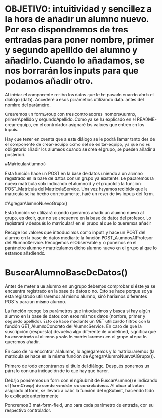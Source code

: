 # OBJETIVO: intuitividad y sencillez a la hora de añadir un alumno nuevo. Por eso dispondremos de tres entradas para poner nombre, primer y segundo apellido del alumno y añadirlo. Cuando lo añadamos, se nos borrarán los inputs para que podamos añadir otro.


<!-- agregar-alumno-dialog.component.ts -->

Al iniciar el componente recibo los datos que le he pasado cuando abría el diálogo (data). Accederé a esos parámetros utilizando data. antes del nombre del parámetro.

Crearemos un formGroup con tres controladores: nombreAlumno, primerApellido y segundoApellido. Como ya se ha explicado en el README-crear-equipo, en el controlador asignaré los valores que entren en los inputs.

Hay que tener en cuenta que a este diálogo se le podrá llamar tanto des de el componente de crear-equipo como del de editar-equipo, ya que no es obligatorio añadir los alumnos cuando se crea el grupo, se pueden añadir a posteriori.


#MatricularAlumno()

Esta función hace un POST en la base de datos uniendo a un alumno registrado en la base de datos con un grupo ya existente. Le pasaremos la nueva matrícula solo indicando el alumnoId y el grupoId a la función POST_Matricula del MatriculaService. Una vez hayamos recibido que la matrícula se ha hecho correctamente, haré un reset de los inputs del form.


#AgregarAlumnoNuevoGrupo()

Esta función se utilizará cuando queramos añadir un alumno nuevo al grupo, es decir, que no se encuentre en la base de datos del profesor. Lo registrará y después lo matriculará en el grupo al que lo queremos añadir

Recoge los valores que introducimos como inputs y hace un POST del alumno en la base de datos mediante la función POST_AlumnosAlProfesor del AlumnoService. Recogemos el Observable y lo ponemos en el parámetro alumno y matriculamos dicho alumno nuevo en el grupo al que lo estamos añadiendo. 


# BuscarAlumnoBaseDeDatos()

Antes de meter a un alumno en un grupo debemos comprobar si éste ya se encuentra registrado en la base de datos o no. Esto se hace porque so ya esta registrado utilizaremos al mismo alumno, sinó haríamos diferentes POSTs para un mismo alumno. 
 
La función recoge los parámetros que introducimos y busca si hay algún alumno en la base de datos con esos mismos datos (nombre, primer y segundo apellido). Esto se hace mediante un GET utilizando filtros con la función GET_AlumnoConcreto del AlumnoService. En caso de que la suscripción (respuesta) devuelva algo diferente de undefined, significa que ha encontrado al alumno y solo lo matricularemos en el grupo al que lo queremos añadir. 

En caso de no encontrar al alumno, lo agregaremos y lo matricularemos (la matricula se hace en la misma función de AgregarAlumnoNuevoAlGrupo()).



<!-- agregar-alumno-component.html -->

Primero de todo encontramos el titulo del diálogo. Después ponemos un párrafo con una indicación de lo que hay que hacer.

Debajo pondremos un form con el ngSubmit de BuscarAlumno() e indicando el [formGroup] de donde vendrán los controladores. Al clicar al botón asignado al form, se llevará a cabo la función del ngSubmit, haciendo todo lo explicado anteriormente.

Pondremos 3 mat-form-field, uno para cada parámetro de entrada, con su respectivo controlador.
